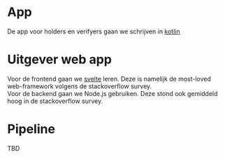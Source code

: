 # App

De app voor holders en verifyers gaan we schrijven in
[kotlin](https://kotlinlang.org/)

# Uitgever web app

Voor de frontend gaan we [svelte](https://svelte.dev/) leren. Deze is namelijk
de most-loved web-framework volgens de stackoverflow survey.  
Voor de backend gaan we Node.js gebruiken. Deze stond ook gemiddeld hoog in
de stackoverflow survey.

# Pipeline

TBD
